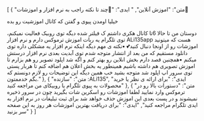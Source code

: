 [
  {
    "متن": "اموزش آنلاین",
    " ایدی": "🔰چند تا نکته راجب به نرم افزار و اموزشات🔰

خیلیا اومدن پیوی و گفتن که کانال اموزشیت رو بده

دوستان من تا حالا 6تا کانال هکری داشتم ک فیلتر شده 
دیگه توی روبیک فعالیت نمیکنم، توی تلگرام یه ربات اموزش ترموکس دارم
و نرم افزار ALi135app هست که میتونید اموزشات رو از اونجا دنبال کنید💕
▪نکته ی مهم دیگه اینکه نرم افزار یه مشکلی داره توی دانلود مستقیم که من بعد از انتشار متوجه شدم توی آبدیت بعدی نرم افزار درستش میکنم
▪همچنین قصد دارم بخش انلاین رو بهتر کنم و اگه شد اپلود تصویر رو هم بزارم تا اموزش تصویری هم داشته باشیم همینطور یه بخش اعلان هم اضافه کنم تا هربار پستی توی سرور اپ اپلود شد متوجه بشید
خب همین دیگه این توضیحات رو لازم دونستم که بگم خدممتون."
  },
  {
    "متن": "سازنده :ALi135",
    "ایدی": "برای ارائه ی نظر یا خرید محصولات به پیوی تلگرام یا روبیکای من مراجعه کنید"
  },
  {
    "متن": "دستورات بالا رو در ترموکس وارد نمایید لطفا اموزشات رو اسکرین شات بگیرید چون در سرور ذخیره نمیشوند و در پست بعدی این اموزش حذف خواهد شد 
برای ثبت تبلیغات در نرم افزار به ایدی تلگرام مراجعه کنید",
    "ایدی": "برای دریافت بهترین اموزشات هر روز به این صفحه سر بزنید"
  }
]
